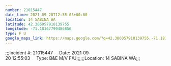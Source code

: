 ```yaml
---
number: 21015447
date_time: 2021-09-20T12:55:03+00:00
location: 14 SABINA WA
latitude: 42.386057918139755
longitude: -71.18167799486856
type: F U
google_maps_link: https://maps.google.com/?q=42.386057918139755,-71.18167799486856
---
```


;;;Incident #: 21015447     Date: 2021‐09‐20 12:55:03     Type: B&E M/V F/U;;;;;;Location: 14 SABINA WA;;;
